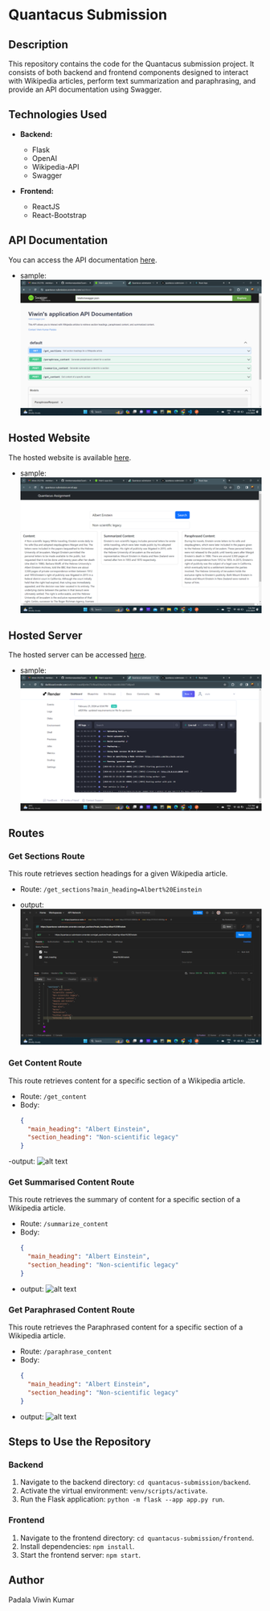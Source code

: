 # Quantacus Submission

## Description

This repository contains the code for the Quantacus submission project. It consists of both backend and frontend components designed to interact with Wikipedia articles, perform text summarization and paraphrasing, and provide an API documentation using Swagger.

## Technologies Used

- **Backend:**
  - Flask
  - OpenAI
  - Wikipedia-API
  - Swagger

- **Frontend:**
  - ReactJS
  - React-Bootstrap

## API Documentation

You can access the API documentation [here](https://quantacus-submission.onrender.com/api/docs/).

- sample:
![alt text](image-5.png)

## Hosted Website

The hosted website is available [here](https://quantacus-submission.vercel.app/).

- sample:
![alt text](image-4.png)

## Hosted Server

The hosted server can be accessed [here](https://quantacus-submission.onrender.com).

- sample:
![alt text](image-6.png)

## Routes

### Get Sections Route

This route retrieves section headings for a given Wikipedia article.

- Route: `/get_sections?main_heading=Albert%20Einstein`

- output:
![alt text](image.png)

### Get Content Route

This route retrieves content for a specific section of a Wikipedia article.

- Route: `/get_content`
- Body:
  ```json
  {
    "main_heading": "Albert Einstein",
    "section_heading": "Non-scientific legacy"
  }

-output:
![alt text](image-1.png)

### Get Summarised Content Route

This route retrieves the summary of content for a specific section of a Wikipedia article.

- Route: `/summarize_content`
- Body:
  ```json
  {
    "main_heading": "Albert Einstein",
    "section_heading": "Non-scientific legacy"
  }

- output:
![alt text](image-2.png)

### Get Paraphrased Content Route

This route retrieves the Paraphrased content for a specific section of a Wikipedia article.

- Route: `/paraphrase_content`
- Body:
  ```json
  {
    "main_heading": "Albert Einstein",
    "section_heading": "Non-scientific legacy"
  }

- output:
![alt text](image-3.png)


## Steps to Use the Repository

### Backend

1. Navigate to the backend directory: `cd quantacus-submission/backend`.
2. Activate the virtual environment: `venv/scripts/activate`.
3. Run the Flask application: `python -m flask --app app.py run`.

### Frontend

1. Navigate to the frontend directory: `cd quantacus-submission/frontend`.
2. Install dependencies: `npm install`.
3. Start the frontend server: `npm start`.


## Author
Padala Viwin Kumar